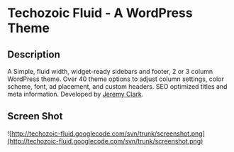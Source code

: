 # Techozoic Fluid - A WordPress Theme #
## Description ##
A Simple, fluid width, widget-ready sidebars and footer, 2 or 3 column WordPress theme. Over 40 theme options to adjust column settings, color scheme, font, ad placement, and custom headers. SEO optimized titles and meta information. Developed by [Jeremy Clark](http://clark-technet.com).

## Screen Shot ##
![http://techozoic-fluid.googlecode.com/svn/trunk/screenshot.png](http://techozoic-fluid.googlecode.com/svn/trunk/screenshot.png)